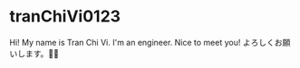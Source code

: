 # tranChiVi0123
Hi! My name is Tran Chi Vi. I'm an engineer.
Nice to meet you! 
よろしくお願いします。🙇‍♂️

<!--START_SECTION:waka--><!--END_SECTION:waka-->
